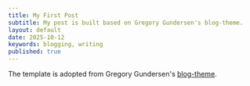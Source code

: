 ```yaml
---
title: My First Post
subtitle: My post is built based on Gregory Gundersen's blog-theme.
layout: default
date: 2025-10-12
keywords: blogging, writing
published: true
---
```

The template is adopted from Gregory Gundersen's [blog-theme](https://github.com/gwgundersen/blog-theme).
